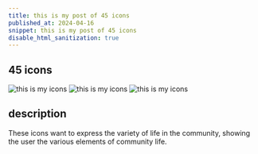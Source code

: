 ```yaml
---
title: this is my post of 45 icons
published_at: 2024-04-16
snippet: this is my post of 45 icons
disable_html_sanitization: true
---
```

## 45 icons 

![this is my icons](../45icons/IMG_0046.PNG)
![this is my icons](../45icons/IMG_0047.PNG)
![this is my icons](../45icons/IMG_0048.PNG)

## description
These icons want to express the variety of life in the community, showing the user the various elements of community life.